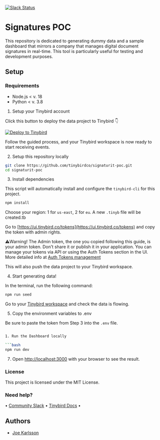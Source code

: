 <p>
  <a href="https://www.tinybird.co/join-our-slack-community"><img alt="Slack Status" src="https://img.shields.io/badge/slack-chat-1FCC83?style=flat&logo=slack"></a>
</p>

# Signatures POC

 This repository is dedicated to generating dummy data and a sample dashboard that mirrors a company that manages digital document signatures in real-time. This tool is particularly useful for testing and development purposes.

## Setup

### Requirements

* Node.js < v. 18
* Python < v. 3.8

1. Setup your Tinybird account

Click this button to deploy the data project to Tinybird 👇

[![Deploy to Tinybird](https://cdn.tinybird.co/button)](https://ui.tinybird.co/workspaces/new?name=signaturit_poc)

Follow the guided process, and your Tinybird workspace is now ready to start receiving events.

2. Setup this repository locally

```bash
git clone https://github.com/tinybirdco/signaturit-poc.git
cd signaturit-poc
```

3. Install dependencies

This script will automatically install and configure the `tinybird-cli` for this project.

```bash
npm install
```

Choose your region: 1 for `us-east`, 2 for `eu`. A new `.tinyb` file will be created.tb

Go to [https://ui.tinybird.co/tokens](https://ui.tinybird.co/tokens) and copy the token with admin rights.

⚠️Warning! The Admin token, the one you copied following this guide, is your admin token. Don't share it or publish it in your application. You can manage your tokens via API or using the Auth Tokens section in the UI. More detailed info at [Auth Tokens management](https://www.tinybird.co/docs/api-reference/token-api.html)

This will also push the data project to your Tinybird workspace.

4. Start generating data!

In the terminal, run the following command:

```bash
npm run seed
```

Go to your [Tinybird workspace](https://ui.tinybird.co) and check the data is flowing.

5. Copy the environment variables to .env

Be sure to paste the token from Step 3 into the `.env` file.

```bash

1. Run the Dashboard locally

```bash
npm run dev
```

7. Open [http://localhost:3000](http://localhost:3000) with your browser to see the result.

### License

This project is licensed under the MIT License.

### Need help?

&bull; [Community Slack](https://www.tinybird.co/join-our-slack-community) &bull; [Tinybird Docs](https://docs.tinybird.co/) &bull;

## Authors

* [Joe Karlsson](https://github.com/joekarlsson)
